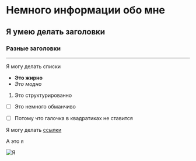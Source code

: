 # Немного информации обо мне


## Я умею делать заголовки



### Разные заголовки

***

Я могу делать списки

- **Это жирно**
- *Это модно*
1. Это структурированно
- [ ] Это немного обманчиво
- [ ] Потому что галочка в квадратиках не ставится


Я могу делать [ссылки](https://www.google.ru/?hl=t)

А это я 

![Я](https://avatars.githubusercontent.com/u/113742277?s=400&v=4)